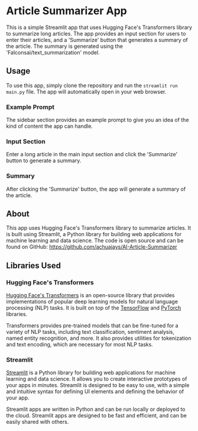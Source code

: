 # Article Summarizer App

This is a simple Streamlit app that uses Hugging Face's Transformers library to summarize long articles. The app provides an input section for users to enter their articles, and a 'Summarize' button that generates a summary of the article. The summary is generated using the 'Falconsai/text_summarization' model.

## Usage

To use this app, simply clone the repository and run the `streamlit run main.py` file. The app will automatically open in your web browser.

### Example Prompt

The sidebar section provides an example prompt to give you an idea of the kind of content the app can handle.

### Input Section

Enter a long article in the main input section and click the 'Summarize' button to generate a summary.

### Summary

After clicking the 'Summarize' button, the app will generate a summary of the article.

## About

This app uses Hugging Face's Transformers library to summarize articles. It is built using Streamlit, a Python library for building web applications for machine learning and data science. The code is open source and can be found on GitHub: https://github.com/achuajays/AI-Article-Summarizer

## Libraries Used

### Hugging Face's Transformers

[Hugging Face's Transformers](https://huggingface.co/transformers/) is an open-source library that provides implementations of popular deep learning models for natural language processing (NLP) tasks. It is built on top of the [TensorFlow](https://www.tensorflow.org/) and [PyTorch](https://pytorch.org/) libraries.

Transformers provides pre-trained models that can be fine-tuned for a variety of NLP tasks, including text classification, sentiment analysis, named entity recognition, and more. It also provides utilities for tokenization and text encoding, which are necessary for most NLP tasks.

### Streamlit

[Streamlit](https://streamlit.io/) is a Python library for building web applications for machine learning and data science. It allows you to create interactive prototypes of your apps in minutes. Streamlit is designed to be easy to use, with a simple and intuitive syntax for defining UI elements and defining the behavior of your app.

Streamlit apps are written in Python and can be run locally or deployed to the cloud. Streamlit apps are designed to be fast and efficient, and can be easily shared with others.




